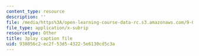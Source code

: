 ```yaml
---
content_type: resource
description: ''
file: /media/https%3A/open-learning-course-data-rc.s3.amazonaws.com/9-00sc-introduction-to-psychology-fall-2011/938056c2ec2f53d543225e6130cd5c3a_t73rjeOj0eY.srt
file_type: application/x-subrip
resourcetype: Other
title: 3play caption file
uid: 938056c2-ec2f-53d5-4322-5e6130cd5c3a
---
```

